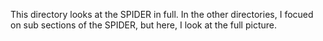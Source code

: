 This directory looks at the SPIDER in full. In the other directories, I focued on sub sections of the SPIDER, but here, I look at the full picture. 
